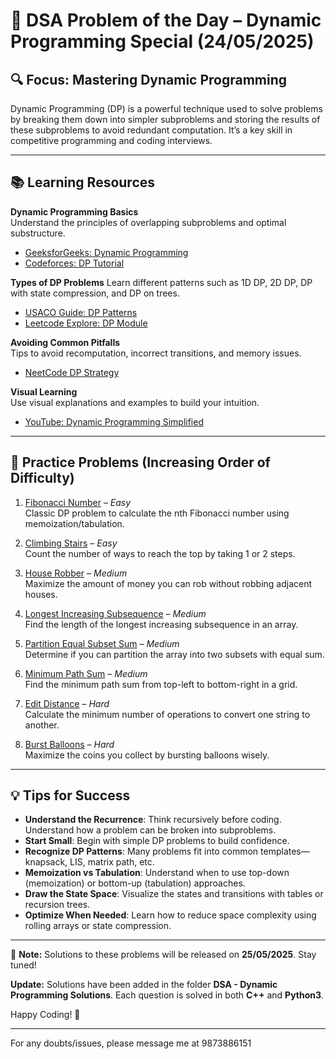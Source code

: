 # 📘 DSA Problem of the Day – Dynamic Programming Special (24/05/2025)

## 🔍 Focus: Mastering Dynamic Programming

Dynamic Programming (DP) is a powerful technique used to solve problems by breaking them down into simpler subproblems and storing the results of these subproblems to avoid redundant computation. It’s a key skill in competitive programming and coding interviews.

---

## 📚 Learning Resources

**Dynamic Programming Basics**  
Understand the principles of overlapping subproblems and optimal substructure.
- [GeeksforGeeks: Dynamic Programming](https://www.geeksforgeeks.org/dynamic-programming/)
- [Codeforces: DP Tutorial](https://codeforces.com/blog/entry/43256)

**Types of DP Problems**
Learn different patterns such as 1D DP, 2D DP, DP with state compression, and DP on trees.
- [USACO Guide: DP Patterns](http://usaco.guide/gold/intro-dp?lang=cpp)
- [Leetcode Explore: DP Module](https://leetcode.com/explore/learn/card/dynamic-programming/)

**Avoiding Common Pitfalls**  
Tips to avoid recomputation, incorrect transitions, and memory issues.
- [NeetCode DP Strategy](https://www.youtube.com/watch?v=YBSt1jYwVfU)

**Visual Learning**  
Use visual explanations and examples to build your intuition.
- [YouTube: Dynamic Programming Simplified](https://www.youtube.com/watch?v=oBt53YbR9Kk)

---

## 🧩 Practice Problems (Increasing Order of Difficulty)

1. [Fibonacci Number](https://leetcode.com/problems/fibonacci-number/) – *Easy*  
   Classic DP problem to calculate the nth Fibonacci number using memoization/tabulation.

2. [Climbing Stairs](https://leetcode.com/problems/climbing-stairs/) – *Easy*  
   Count the number of ways to reach the top by taking 1 or 2 steps.

3. [House Robber](https://leetcode.com/problems/house-robber/) – *Medium*  
   Maximize the amount of money you can rob without robbing adjacent houses.

4. [Longest Increasing Subsequence](https://leetcode.com/problems/longest-increasing-subsequence/) – *Medium*  
   Find the length of the longest increasing subsequence in an array.

5. [Partition Equal Subset Sum](https://leetcode.com/problems/partition-equal-subset-sum/) – *Medium*  
   Determine if you can partition the array into two subsets with equal sum.

6. [Minimum Path Sum](https://leetcode.com/problems/minimum-path-sum/) – *Medium*  
   Find the minimum path sum from top-left to bottom-right in a grid.

7. [Edit Distance](https://leetcode.com/problems/edit-distance/) – *Hard*  
   Calculate the minimum number of operations to convert one string to another.

8. [Burst Balloons](https://leetcode.com/problems/burst-balloons/) – *Hard*  
   Maximize the coins you collect by bursting balloons wisely.

---

## 💡 Tips for Success

- **Understand the Recurrence**: Think recursively before coding. Understand how a problem can be broken into subproblems.
- **Start Small**: Begin with simple DP problems to build confidence.
- **Recognize DP Patterns**: Many problems fit into common templates—knapsack, LIS, matrix path, etc.
- **Memoization vs Tabulation**: Understand when to use top-down (memoization) or bottom-up (tabulation) approaches.
- **Draw the State Space**: Visualize the states and transitions with tables or recursion trees.
- **Optimize When Needed**: Learn how to reduce space complexity using rolling arrays or state compression.

---

📢 **Note:** Solutions to these problems will be released on **25/05/2025**. Stay tuned!

**Update:** Solutions have been added in the folder **DSA - Dynamic Programming Solutions**. Each question is solved in both **C++** and **Python3**.

Happy Coding! 🚀

---

For any doubts/issues, please message me at 9873886151


